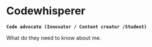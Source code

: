 # Codewhisperer

**`Code advocate (Innovator / Content creator /Student)`**

What do they need to know about me.
